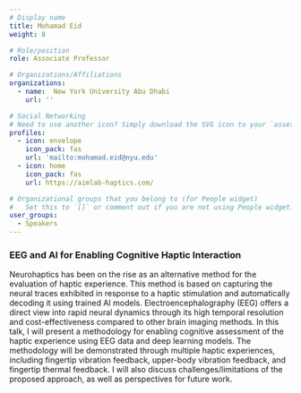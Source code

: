 ```yaml
---
# Display name
title: Mohamad Eid
weight: 8

# Role/position
role: Associate Professor

# Organizations/Affiliations
organizations:
  - name:  New York University Abu Dhabi
    url: ''

# Social Networking
# Need to use another icon? Simply download the SVG icon to your `assets/media/icons/` folder.
profiles:
  - icon: envelope
    icon_pack: fas
    url: 'mailto:mohamad.eid@nyu.edu'
  - icon: home
    icon_pack: fas
    url: https://aimlab-haptics.com/

# Organizational groups that you belong to (for People widget)
#   Set this to `[]` or comment out if you are not using People widget.
user_groups:
  - Speakers
---
```


### EEG and AI for Enabling Cognitive Haptic Interaction

Neurohaptics has been on the rise as an alternative method for the evaluation of haptic experience. This method is based on capturing the neural traces exhibited in response to a haptic stimulation and automatically decoding it using trained AI models. Electroencephalography (EEG) offers a direct view into rapid neural dynamics through its high temporal resolution and cost-effectiveness compared to other brain imaging methods. In this talk, I will present a methodology for enabling cognitive assessment of the haptic experience using EEG data and deep learning models. The methodology will be demonstrated through multiple haptic experiences, including fingertip vibration feedback, upper-body vibration feedback, and fingertip thermal feedback. I will also discuss challenges/limitations of the proposed approach, as well as perspectives for future work.